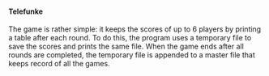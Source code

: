 <h4>Telefunke</h4>

The game is rather simple: it keeps the scores of up to 6 players by printing a table after each round. To do this, the program uses a temporary file to save the scores and prints the same file. When the game ends after all rounds are completed, the temporary file is appended to a master file that keeps record of all the games.


